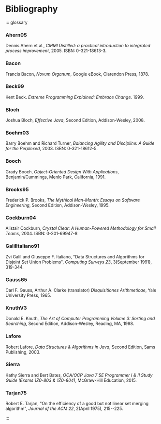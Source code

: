 
# Bibliography

::: glossary

### Ahern05

Dennis Ahern et al., *CMMI Distilled: a practical introduction to
integrated process improvement*, 2005. ISBN: 0-321-18613-3.

### Bacon

Francis Bacon, *Novum Organum*, Google eBook, Clarendon Press, 1878.

### Beck99

Kent Beck. *Extreme Programming Explained: Embrace Change*. 1999.

### Bloch

Joshua Bloch, *Effective Java*, Second Edition, Addison-Wesley, 2008.

### Boehm03

Barry Boehm and Richard Turner, *Balancing Agility and Discipline: A
Guide for the Perplexed*, 2003. ISBN: 0-321-18612-5.

### Booch

Grady Booch, *Object-Oriented Design With Applications*,
Benjamin/Cummings, Menlo Park, California, 1991.

### Brooks95

Frederick P. Brooks, *The Mythical Man-Month: Essays on Software
Engineering*, Second Edition, Addison-Wesley, 1995.

### Cockburn04

Alistair Cockburn, *Crystal Clear: A Human-Powered Methodology for
Small Teams*, 2004. ISBN: 0-201-69947-8

### GalilItaliano91

Zvi Galil and Giuseppe F. Italiano, "Data Structures and Algorithms
for Disjoint Set Union Problems", *Computing Surveys 23*,
3(September 1991), 319-344.

### Gauss65

Carl F. Gauss, Arthur A. Clarke (translator) *Disquisitiones
Arithmeticae*, Yale University Press, 1965.

### KnuthV3

Donald E. Knuth, *The Art of Computer Programming Volume 3: Sorting
and Searching*, Second Edition, Addison-Wesley, Reading, MA, 1998.

### Lafore

Robert Lafore, *Data Structures & Algorithms in Java*, Second
Edition, Sams Publishing, 2003.

### Sierra

Kathy Sierra and Bert Bates, *OCA/OCP Java 7 SE Programmer I & II
Study Guide (Exams 1Z0-803 & 1Z0-804)*, McGraw-Hill Education, 2015.

### Tarjan75

Robert E. Tarjan, "On the efficiency of a good but not linear set
merging algorithm", *Journal of the ACM 22*, 2(April 1975), 215--225.

:::
